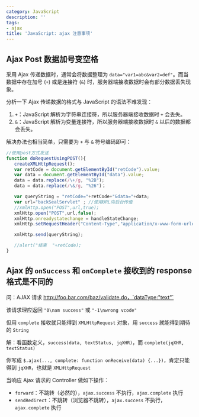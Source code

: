 ```yaml
---
category: JavaScript
description: ''
tags:
- ajax
title: 'JavaScript: ajax 注意事项'
---
```


## Ajax Post 数据加号变空格

采用 Ajax 传递数据时，通常会将数据整理为 `data="var1=abc&var2=def"`。而当数据中存在加号 (`+`) 或是连接符 (`&`) 时，服务器端接收数据时会有部分数据丢失现象。

分析一下 Ajax 传递数据的格式与 JavaScript 的语法不难发现：

1. `+`：JavaScript 解析为字符串连接符，所以服务器端接收数据时 `+` 会丢失。
2. `&`：JavaScript 解析为变量连接符，所以服务器端接收数据时 `&` 以后的数据都会丢失。

解决办法也相当简单，只需要为 `+` 与 `&` 符号编码即可：

```js
//使用post方式发送
function doRequestUsingPOST(){
   createXMLHttpRequest();
   var retCode = document.getElementById("retCode").value;
   var data = document.getElementById("data").value;
   data = data.replace(/\+/g, "%2B");
   data = data.replace(/\&/g, "%26")；

   var queryString = "retCode="+retCode+"&data="+data;
   var url="backSealServlet" ; //使用URL向后台传值
   //xmlHttp.open("POST",url,true);
   xmlHttp.open("POST",url,false);
   xmlHttp.onreadystatechange = handleStateChange;
   xmlHttp.setRequestHeader("Content-Type","application/x-www-form-urlencoded");

   xmlHttp.send(queryString);

   //alert("结束  "+retCode);
}
```

## Ajax 的 `onSuccess` 和 `onComplete` 接收到的 response 格式是不同的

问：AJAX 请求 http://foo.bar.com/baz/validate.do，`dataType:"text"`

该请求理应返回 `"0\nam success"` 或 `"-1\nwrong vcode"`

但用 `complete` 接收就只能得到 `XMLHttpRequest` 对象，用 `success` 就能得到期待的 `String`

解：看函数定义，`success(data, textStatus, jqXHR)`，而 `complete(jqXHR, textStatus)`

你写成 `$.ajax(..., complete: function onReceive(data) {...})`，肯定只能得到 `jqXHR`，也就是 `XMLHttpRequest`

当响应 Ajax 请求的 Controller 做如下操作：

- `forward`：不跳转（必然的），`ajax.success` 不执行，`ajax.complete` 执行
- `sendRedirect`：不跳转（浏览器不跳转），`ajax.success` 不执行，`ajax.complete` 执行